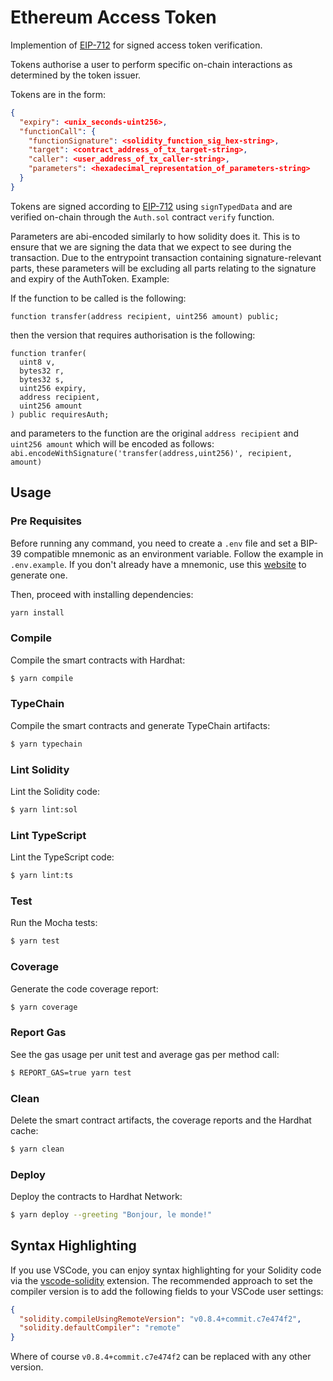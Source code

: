 # Ethereum Access Token


Implemention of [EIP-712](https://eips.ethereum.org/EIPS/eip-721) for signed access token verification.

Tokens authorise a user to perform specific on-chain interactions as determined by the token issuer.

Tokens are in the form:

```json
{
  "expiry": <unix_seconds-uint256>,
  "functionCall": {
    "functionSignature": <solidity_function_sig_hex-string>,
    "target": <contract_address_of_tx_target-string>,
    "caller": <user_address_of_tx_caller-string>,
    "parameters": <hexadecimal_representation_of_parameters-string>
  }
}
```

Tokens are signed according to [EIP-712](https://eips.ethereum.org/EIPS/eip-721) using `signTypedData` and are verified on-chain through the `Auth.sol` contract `verify` function.

Parameters are abi-encoded similarly to how solidity does it. This is to ensure that we are signing the data that we expect to see during the transaction. Due to the entrypoint transaction containing signature-relevant parts, these parameters will be excluding all parts relating to the signature and expiry of the AuthToken. Example:

If the function to be called is the following:

```solidity
function transfer(address recipient, uint256 amount) public;

```

then the version that requires authorisation is the following:

```solidity
function tranfer(
  uint8 v,
  bytes32 r,
  bytes32 s,
  uint256 expiry,
  address recipient,
  uint256 amount
) public requiresAuth;

```

and parameters to the function are the original `address recipient` and `uint256 amount` which will be encoded as follows:
`abi.encodeWithSignature('transfer(address,uint256)', recipient, amount)`

## Usage

### Pre Requisites

Before running any command, you need to create a `.env` file and set a BIP-39 compatible mnemonic as an environment
variable. Follow the example in `.env.example`. If you don't already have a mnemonic, use this [website](https://iancoleman.io/bip39/) to generate one.

Then, proceed with installing dependencies:

```sh
yarn install
```

### Compile

Compile the smart contracts with Hardhat:

```sh
$ yarn compile
```

### TypeChain

Compile the smart contracts and generate TypeChain artifacts:

```sh
$ yarn typechain
```

### Lint Solidity

Lint the Solidity code:

```sh
$ yarn lint:sol
```

### Lint TypeScript

Lint the TypeScript code:

```sh
$ yarn lint:ts
```

### Test

Run the Mocha tests:

```sh
$ yarn test
```

### Coverage

Generate the code coverage report:

```sh
$ yarn coverage
```

### Report Gas

See the gas usage per unit test and average gas per method call:

```sh
$ REPORT_GAS=true yarn test
```

### Clean

Delete the smart contract artifacts, the coverage reports and the Hardhat cache:

```sh
$ yarn clean
```

### Deploy

Deploy the contracts to Hardhat Network:

```sh
$ yarn deploy --greeting "Bonjour, le monde!"
```

## Syntax Highlighting

If you use VSCode, you can enjoy syntax highlighting for your Solidity code via the
[vscode-solidity](https://github.com/juanfranblanco/vscode-solidity) extension. The recommended approach to set the
compiler version is to add the following fields to your VSCode user settings:

```json
{
  "solidity.compileUsingRemoteVersion": "v0.8.4+commit.c7e474f2",
  "solidity.defaultCompiler": "remote"
}
```

Where of course `v0.8.4+commit.c7e474f2` can be replaced with any other version.
